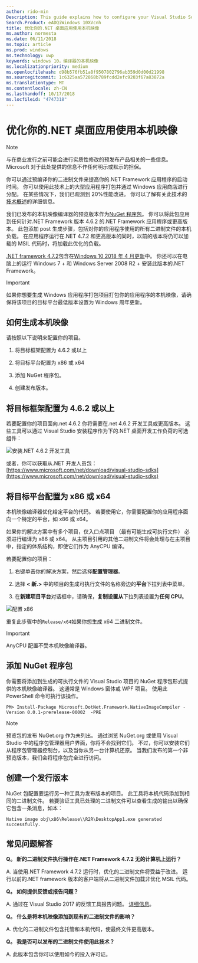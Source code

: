 ```yaml
---
author: rido-min
Description: This guide explains how to configure your Visual Studio Solution to optimize the application binaries with native images.
Search.Product: eADQiWindows 10XVcnh
title: 优化你的.NET 桌面应用使用本机映像
ms.author: normesta
ms.date: 06/11/2018
ms.topic: article
ms.prod: windows
ms.technology: uwp
keywords: windows 10，编译器的本机映像
ms.localizationpriority: medium
ms.openlocfilehash: d98b576fb51a8f9507802796ab359d0d00d21998
ms.sourcegitcommit: 1c6325aa572868b789fcdd2efc9203f67a83872a
ms.translationtype: MT
ms.contentlocale: zh-CN
ms.lasthandoff: 10/17/2018
ms.locfileid: "4747318"
---
```

# <a name="optimize-your-net-desktop-apps-with-native-images"></a>优化你的.NET 桌面应用使用本机映像

> [!NOTE]
> 与在商业发行之前可能会进行实质性修改的预发布产品相关的一些信息。 Microsoft 对于此处提供的信息不作任何明示或默示的担保。

你可以通过预编译你的二进制文件来提高你的.NET Framework 应用程序的启动时间。 你可以使用此技术上的大型应用程序打包并通过 Windows 应用商店进行分配。 在某些情况下，我们已观测到 20%性能改进。 你可以了解有关此技术的[技术概述](https://github.com/dotnet/coreclr/blob/master/Documentation/botr/readytorun-overview.md)的详细信息。

我们已发布的本机映像编译器的预览版本作为[NuGet 程序包](https://www.nuget.org/packages/Microsoft.DotNet.Framework.NativeImageCompiler)。 你可以将此包应用到任何针对.NET Framework 版本 4.6.2 的.NET Framework 应用程序或更高版本。 此包添加 post 生成步骤，包括对你的应用程序使用的所有二进制文件的本机负载。 在应用程序运行在.NET 4.7.2 和更高版本的同时，以前的版本将仍可以加载的 MSIL 代码时，将加载此优化的负载。

[.NET framework 4.7.2](https://blogs.msdn.microsoft.com/dotnet/2018/04/30/announcing-the-net-framework-4-7-2/)包含在[Windows 10 2018 年 4 月更新](https://blogs.windows.com/windowsexperience/2018/04/30/how-to-get-the-windows-10-april-2018-update/)中。 你还可以在电脑上的运行 Windows 7 + 和 Windows Server 2008 R2 + 安装此版本的.NET Framework。

> [!IMPORTANT]
> 如果你想要生成 Windows 应用程序打包项目打包你的应用程序的本机映像，请确保将该项目的目标平台最低版本设置为 Windows 周年更新。

## <a name="how-to-produce-native-images"></a>如何生成本机映像

请按照以下说明来配置你的项目。

1. 将目标框架配置为 4.6.2 或以上

2. 将目标平台配置为 x86 或 x64 

3. 添加 NuGet 程序包。

4. 创建发布版本。

## <a name="configure-the-target-framework-as-462-or-above"></a>将目标框架配置为 4.6.2 或以上

若要配置你的项目面向.net 4.6.2 你将需要在.net 4.6.2 开发工具或更高版本。 这些工具可以通过 Visual Studio 安装程序作为下的.NET 桌面开发工作负荷的可选组件：

![安装.NET 4.6.2 开发工具](images/desktop-to-uwp/install-4.6.2-devpack.png)

或者，你可以获取从.NET 开发人员包：[https://www.microsoft.com/net/download/visual-studio-sdks](https://www.microsoft.com/net/download/visual-studio-sdks)

## <a name="configure-the-target-platform-as-x86-or-x64"></a>将目标平台配置为 x86 或 x64

本机映像编译器优化给定平台的代码。 若要使用它，你需要配置你的应用程序面向一个特定的平台，如 x86 或 x64。

如果你的解决方案中有多个项目，仅入口点项目 （最有可能生成可执行文件） 必须进行编译为 x86 或 x64。 从主项目引用的其他二进制文件将会处理与在主项目中，指定的体系结构，即使它们作为 AnyCPU 编译。

若要配置你的项目：

1. 右键单击你的解决方案，然后选择**配置管理器**。

2. 选择 **< 新.>** 中的项目的生成可执行文件的名称旁边的**平台**下拉列表中菜单。

3. 在**新建项目平台**对话框中，请确保，**复制设置从**下拉列表设置为**任何 CPU**。

![配置 x86](images/desktop-to-uwp/configure-x86.png)

重复此步骤中的`Release/x64`如果你想生成 x64 二进制文件。

>[!IMPORTANT]
> AnyCPU 配置不受本机映像编译器。

## <a name="add-the-nuget-packages"></a>添加 NuGet 程序包

你需要将添加到生成的可执行文件的 Visual Studio 项目的 NuGet 程序包形式提供的本机映像编译器。 这通常是 Windows 窗体或 WPF 项目。 使用此 PowerShell 命令可执行该操作。

```PS
PM> Install-Package Microsoft.DotNet.Framework.NativeImageCompiler -Version 0.0.1-prerelease-00002  -PRE
```

> [!NOTE]
> 预览包的发布 NuGet.org 作为未列出。 通过浏览 NuGet.org 或使用 Visual Studio 中的程序包管理器用户界面，你将不会找到它们。 不过，你可以安装它们从程序包管理器控制台，以及当你从另一台计算机还原。 当我们发布的第一个非预览版本，我们会将程序包完全进行访问。

## <a name="create-a-release-build"></a>创建一个发行版本

NuGet 包配置要运行另一种工具为发布版本的项目。 此工具将本机代码添加到相同的二进制文件。
若要验证工具已处理的二进制文件可以查看生成的输出以确保它包含一条消息，如本：

```
Native image obj\x86\Release\\R2R\DesktopApp1.exe generated successfully.
```

## <a name="faq"></a>常见问题解答

**Q。 新的二进制文件执行操作在.NET Framework 4.7.2 无的计算机上运行？**

A. 当使用.NET Framework 4.7.2 运行时，优化的二进制文件将受益于改进。 运行以前的.NET framework 版本的客户端将从二进制文件加载非优化 MSIL 代码。

**Q。 如何提供反馈或报告问题？**

A. 通过在 Visual Studio 2017 的反馈工具报告问题。 [详细信息](https://docs.microsoft.com/visualstudio/ide/how-to-report-a-problem-with-visual-studio-2017)。

**Q。 什么是将本机映像添加到现有的二进制文件的影响？**

A. 优化的二进制文件包含托管和本机代码，使最终文件更高版本。

**Q。 我是否可以发布的二进制文件使用此技术？**

A. 此版本包含你可以使用如今的投入许可证。
